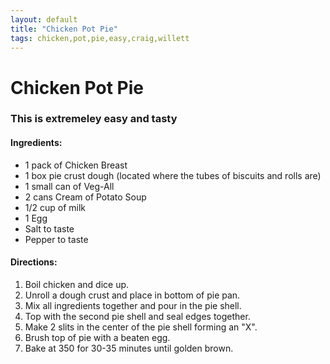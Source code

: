 ```yaml
---
layout: default
title: "Chicken Pot Pie"
tags: chicken,pot,pie,easy,craig,willett
---
```

# Chicken Pot Pie

### This is extremeley easy and tasty

#### Ingredients:
- 1 pack of Chicken Breast
- 1 box pie crust dough (located where the tubes of biscuits and rolls are)
- 1 small can of Veg-All
- 2 cans Cream of Potato Soup
- 1/2 cup of milk
- 1 Egg
- Salt to taste
- Pepper to taste

#### Directions:
1. Boil chicken and dice up. 
2. Unroll a dough crust and place in bottom of pie pan. 
3. Mix all ingredients together and pour in the pie shell. 
4. Top with the second pie shell and seal edges together. 
5. Make 2 slits in the center of the pie shell forming an "X". 
6. Brush top of pie with a beaten egg. 
7. Bake at 350 for 30-35 minutes until golden brown.
